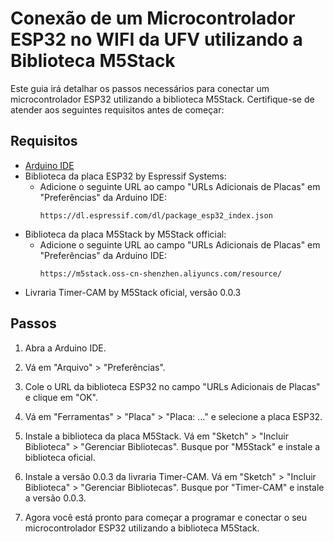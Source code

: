 # Conexão de um Microcontrolador ESP32 no WIFI da UFV utilizando a Biblioteca M5Stack

Este guia irá detalhar os passos necessários para conectar um microcontrolador ESP32 utilizando a biblioteca M5Stack. Certifique-se de atender aos seguintes requisitos antes de começar:

## Requisitos

- [Arduino IDE](https://www.arduino.cc/en/Main/Software)
- Biblioteca da placa ESP32 by Espressif Systems:
  - Adicione o seguinte URL ao campo "URLs Adicionais de Placas" em "Preferências" da Arduino IDE:
    ```
    https://dl.espressif.com/dl/package_esp32_index.json
    ```
- Biblioteca da placa M5Stack by M5Stack official:
  - Adicione o seguinte URL ao campo "URLs Adicionais de Placas" em "Preferências" da Arduino IDE:
    ```
    https://m5stack.oss-cn-shenzhen.aliyuncs.com/resource/
    ```
- Livraria Timer-CAM by M5Stack oficial, versão 0.0.3

## Passos

1. Abra a Arduino IDE.

2. Vá em "Arquivo" > "Preferências".

3. Cole o URL da biblioteca ESP32 no campo "URLs Adicionais de Placas" e clique em "OK".

4. Vá em "Ferramentas" > "Placa" > "Placa: ..." e selecione a placa ESP32.

5. Instale a biblioteca da placa M5Stack. Vá em "Sketch" > "Incluir Biblioteca" > "Gerenciar Bibliotecas". Busque por "M5Stack" e instale a biblioteca oficial.

6. Instale a versão 0.0.3 da livraria Timer-CAM. Vá em "Sketch" > "Incluir Biblioteca" > "Gerenciar Bibliotecas". Busque por "Timer-CAM" e instale a versão 0.0.3.

7. Agora você está pronto para começar a programar e conectar o seu microcontrolador ESP32 utilizando a biblioteca M5Stack.
